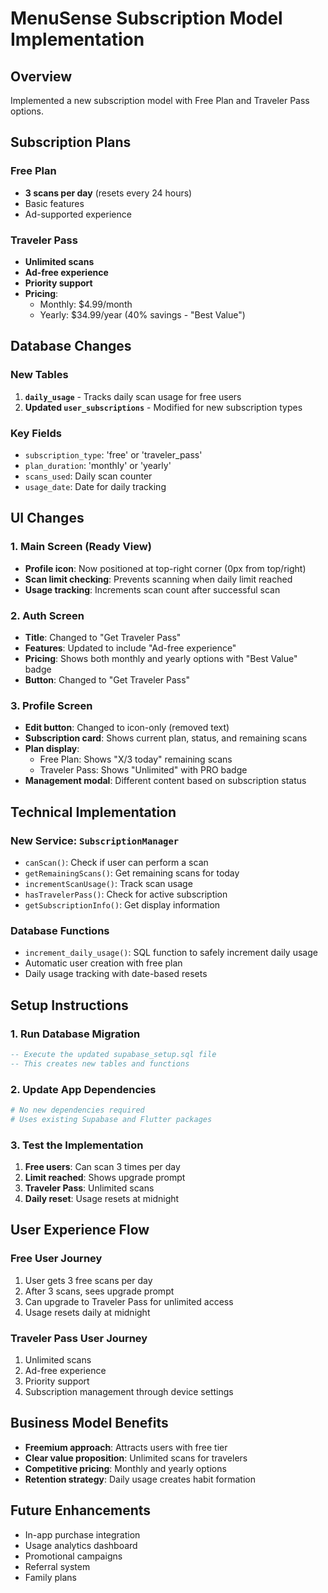 # MenuSense Subscription Model Implementation

## Overview

Implemented a new subscription model with Free Plan and Traveler Pass options.

## Subscription Plans

### Free Plan

- **3 scans per day** (resets every 24 hours)
- Basic features
- Ad-supported experience

### Traveler Pass

- **Unlimited scans**
- **Ad-free experience**
- **Priority support**
- **Pricing**:
  - Monthly: $4.99/month
  - Yearly: $34.99/year (40% savings - "Best Value")

## Database Changes

### New Tables

1. **`daily_usage`** - Tracks daily scan usage for free users
2. **Updated `user_subscriptions`** - Modified for new subscription types

### Key Fields

- `subscription_type`: 'free' or 'traveler_pass'
- `plan_duration`: 'monthly' or 'yearly'
- `scans_used`: Daily scan counter
- `usage_date`: Date for daily tracking

## UI Changes

### 1. Main Screen (Ready View)

- **Profile icon**: Now positioned at top-right corner (0px from top/right)
- **Scan limit checking**: Prevents scanning when daily limit reached
- **Usage tracking**: Increments scan count after successful scan

### 2. Auth Screen

- **Title**: Changed to "Get Traveler Pass"
- **Features**: Updated to include "Ad-free experience"
- **Pricing**: Shows both monthly and yearly options with "Best Value" badge
- **Button**: Changed to "Get Traveler Pass"

### 3. Profile Screen

- **Edit button**: Changed to icon-only (removed text)
- **Subscription card**: Shows current plan, status, and remaining scans
- **Plan display**:
  - Free Plan: Shows "X/3 today" remaining scans
  - Traveler Pass: Shows "Unlimited" with PRO badge
- **Management modal**: Different content based on subscription status

## Technical Implementation

### New Service: `SubscriptionManager`

- `canScan()`: Check if user can perform a scan
- `getRemainingScans()`: Get remaining scans for today
- `incrementScanUsage()`: Track scan usage
- `hasTravelerPass()`: Check for active subscription
- `getSubscriptionInfo()`: Get display information

### Database Functions

- `increment_daily_usage()`: SQL function to safely increment daily usage
- Automatic user creation with free plan
- Daily usage tracking with date-based resets

## Setup Instructions

### 1. Run Database Migration

```sql
-- Execute the updated supabase_setup.sql file
-- This creates new tables and functions
```

### 2. Update App Dependencies

```yaml
# No new dependencies required
# Uses existing Supabase and Flutter packages
```

### 3. Test the Implementation

1. **Free users**: Can scan 3 times per day
2. **Limit reached**: Shows upgrade prompt
3. **Traveler Pass**: Unlimited scans
4. **Daily reset**: Usage resets at midnight

## User Experience Flow

### Free User Journey

1. User gets 3 free scans per day
2. After 3 scans, sees upgrade prompt
3. Can upgrade to Traveler Pass for unlimited access
4. Usage resets daily at midnight

### Traveler Pass User Journey

1. Unlimited scans
2. Ad-free experience
3. Priority support
4. Subscription management through device settings

## Business Model Benefits

- **Freemium approach**: Attracts users with free tier
- **Clear value proposition**: Unlimited scans for travelers
- **Competitive pricing**: Monthly and yearly options
- **Retention strategy**: Daily usage creates habit formation

## Future Enhancements

- In-app purchase integration
- Usage analytics dashboard
- Promotional campaigns
- Referral system
- Family plans
